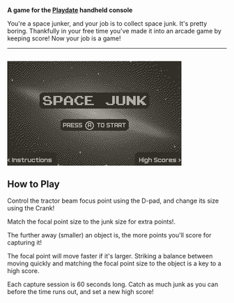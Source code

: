 
**A game for the [Playdate](play.date) handheld console**

You're a space junker, and your job is to collect space junk.  It's pretty boring.  Thankfully in your free time  you've made it into an arcade game by keeping score!  Now your job is a game!

---
<img 
    style="display: block; 
           margin-left: auto
           margin-right: auto"
    src="https://raw.githubusercontent.com/jr0dsgarage/SpaceJunk/refs/heads/main/renders/starjunk_preview.gif" 
    alt="Gameplay Preview">
</img>
---

## How to Play

Control the tractor beam focus point using the D-pad, and change its size using the Crank! 

Match the focal point size to the junk size for extra points!.

The further away (smaller) an object is, the more points you'll score for capturing it!

The focal point will move faster if it's larger.  Striking a balance between moving quickly and matching the focal point size to the object is a key to a high score.

Each capture session is 60 seconds long.  Catch as much junk as you can before the time runs out, and set a new high score!
